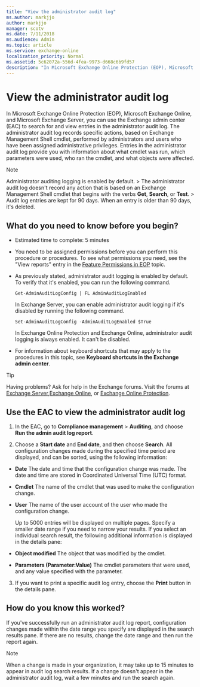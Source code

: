 ```yaml
---
title: "View the administrator audit log"
ms.author: markjjo
author: markjjo
manager: scotv
ms.date: 7/11/2018
ms.audience: Admin
ms.topic: article
ms.service: exchange-online
localization_priority: Normal
ms.assetid: 5c62072a-556d-4fea-9973-d668c6b9fd57
description: "In Microsoft Exchange Online Protection (EOP), Microsoft Exchange Online, and Microsoft Exchange Server, you can use the Exchange admin center (EAC) to search for and view entries in the administrator audit log. The administrator audit log records specific actions, based on Exchange Management Shell cmdlet, performed by administrators and users who have been assigned administrative privileges. Entries in the administrator audit log provide you with information about what cmdlet was run, which parameters were used, who ran the cmdlet, and what objects were affected."
---
```


# View the administrator audit log

In Microsoft Exchange Online Protection (EOP), Microsoft Exchange Online, and Microsoft Exchange Server, you can use the Exchange admin center (EAC) to search for and view entries in the administrator audit log. The administrator audit log records specific actions, based on Exchange Management Shell cmdlet, performed by administrators and users who have been assigned administrative privileges. Entries in the administrator audit log provide you with information about what cmdlet was run, which parameters were used, who ran the cmdlet, and what objects were affected.
  
> [!NOTE]
>  Administrator auditing logging is enabled by default. >  The administrator audit log doesn't record any action that is based on an Exchange Management Shell cmdlet that begins with the verbs **Get**, **Search**, or **Test**. >  Audit log entries are kept for 90 days. When an entry is older than 90 days, it's deleted. 
  
## What do you need to know before you begin?

- Estimated time to complete: 5 minutes
    
- You need to be assigned permissions before you can perform this procedure or procedures. To see what permissions you need, see the "View reports" entry in the [Feature Permissions in EOP](http://technet.microsoft.com/library/34674847-a6b7-4a7e-9eaa-b64f22bc150d.aspx) topic. 
    
- As previously stated, administrator audit logging is enabled by default. To verify that it's enabled, you can run the following command. 
    
  ```
  Get-AdminAuditLogConfig | FL AdminAuditLogEnabled
  ```

    In Exchange Server, you can enable administrator audit logging if it's disabled by running the following command.
    
  ```
  Set-AdminAuditLogConfig -AdminAuditLogEnabled $True
  ```

    In Exchange Online Protection and Exchange Online, administrator audit logging is always enabled. It can't be disabled.
    
- For information about keyboard shortcuts that may apply to the procedures in this topic, see **Keyboard shortcuts in the Exchange admin center**.
    
> [!TIP]
> Having problems? Ask for help in the Exchange forums. Visit the forums at [Exchange Server](https://go.microsoft.com/fwlink/p/?linkId=60612),[Exchange Online](https://go.microsoft.com/fwlink/p/?linkId=267542), or [Exchange Online Protection](https://go.microsoft.com/fwlink/p/?linkId=285351). 
  
## Use the EAC to view the administrator audit log

1. In the EAC, go to **Compliance management** \> **Auditing**, and choose **Run the admin audit log report**.
    
2. Choose a **Start date** and **End date**, and then choose **Search**. All configuration changes made during the specified time period are displayed, and can be sorted, using the following information:
    
  - **Date** The date and time that the configuration change was made. The date and time are stored in Coordinated Universal Time (UTC) format. 
    
  - **Cmdlet** The name of the cmdlet that was used to make the configuration change. 
    
  - **User** The name of the user account of the user who made the configuration change. 
    
    Up to 5000 entries will be displayed on multiple pages. Specify a smaller date range if you need to narrow your results. If you select an individual search result, the following additional information is displayed in the details pane:
    
  - **Object modified** The object that was modified by the cmdlet. 
    
  - **Parameters (Parameter:Value)** The cmdlet parameters that were used, and any value specified with the parameter. 
    
3. If you want to print a specific audit log entry, choose the **Print** button in the details pane. 
    
## How do you know this worked?

If you've successfully run an administrator audit log report, configuration changes made within the date range you specify are displayed in the search results pane. If there are no results, change the date range and then run the report again.
  
> [!NOTE]
> When a change is made in your organization, it may take up to 15 minutes to appear in audit log search results. If a change doesn't appear in the administrator audit log, wait a few minutes and run the search again. 
  

